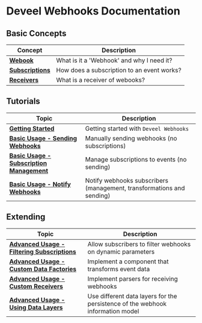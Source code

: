 <!--
 Copyright 2022 Deveel
 
 Licensed under the Apache License, Version 2.0 (the "License");
 you may not use this file except in compliance with the License.
 You may obtain a copy of the License at
 
     http://www.apache.org/licenses/LICENSE-2.0
 
 Unless required by applicable law or agreed to in writing, software
 distributed under the License is distributed on an "AS IS" BASIS,
 WITHOUT WARRANTIES OR CONDITIONS OF ANY KIND, either express or implied.
 See the License for the specific language governing permissions and
 limitations under the License.
-->

# Deveel Webhooks Documentation

## Basic Concepts

| Concept                                              | Description                                |
| ---------------------------------------------------- | ------------------------------------------ |
| **[Webook](concept_webhook.md)**                     | What is it a 'Webhook' and why I need it?  |
| **[Subscriptions](concept_webhook_subscription.md)** | How does a subscription to an event works? |
| **[Receivers](concept_webhook_receiver.md)**         | What is a receiver of webooks?             |

## Tutorials

| Topic                                                                  | Description                                                           |
| ---------------------------------------------------------------------- | --------------------------------------------------------------------- |
| **[Getting Started](getting_started.md)**                              | Getting started with `Deveel Webhooks`                                |
| **[Basic Usage - Sending Webhooks](basic_usage_send.md)**              | Manually sending webhooks (no subscriptions)                          |
| **[Basic Usage - Subscription Management](basic_usage_management.md)** | Manage subscriptions to events (no sending)                           |
| **[Basic Usage - Notify Webhooks](basic_usage_notify.md)**             | Notify webhooks subscribers (management, transformations and sending) |

## Extending

| Topic                                                                              | Description                                                                    |
| ---------------------------------------------------------------------------------- | ------------------------------------------------------------------------------ |
| **[Advanced Usage - Filtering Subscriptions](advanced_usage_filters.md)**          | Allow subscribers to filter webhooks on dynamic parameters                     |
| **[Advanced Usage - Custom Data Factories](advanced_usage_custom_datafactory.md)** | Implement a component that transforms event data                               |
| **[Advanced Usage - Custom Receivers](advanced_usage_custom_receiver.md)**         | Implement parsers for receiving webhooks                                       |
| **[Advanced Usage - Using Data Layers](advanced_usage_data_layer.md)**             | Use different data layers for the persistence of the webhook information model |
